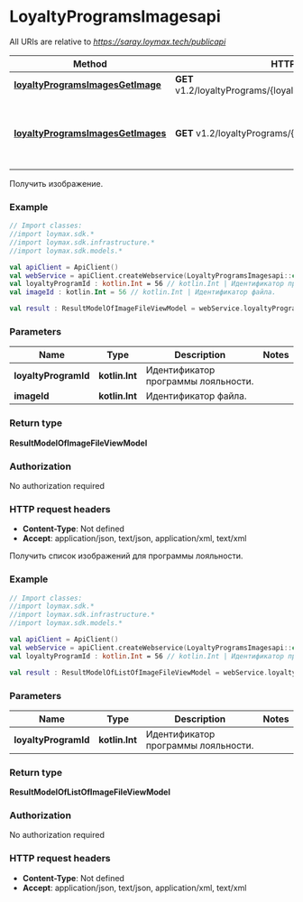 # LoyaltyProgramsImagesapi

All URIs are relative to *https://saray.loymax.tech/publicapi*

Method | HTTP request | Description
------------- | ------------- | -------------
[**loyaltyProgramsImagesGetImage**](LoyaltyProgramsImagesapi.md#loyaltyProgramsImagesGetImage) | **GET** v1.2/loyaltyPrograms/{loyaltyProgramId}/Images/{imageId} | Получить изображение.
[**loyaltyProgramsImagesGetImages**](LoyaltyProgramsImagesapi.md#loyaltyProgramsImagesGetImages) | **GET** v1.2/loyaltyPrograms/{loyaltyProgramId}/Images | Получить список изображений для программы лояльности.



Получить изображение.

### Example
```kotlin
// Import classes:
//import loymax.sdk.*
//import loymax.sdk.infrastructure.*
//import loymax.sdk.models.*

val apiClient = ApiClient()
val webService = apiClient.createWebservice(LoyaltyProgramsImagesapi::class.java)
val loyaltyProgramId : kotlin.Int = 56 // kotlin.Int | Идентификатор программы лояльности.
val imageId : kotlin.Int = 56 // kotlin.Int | Идентификатор файла.

val result : ResultModelOfImageFileViewModel = webService.loyaltyProgramsImagesGetImage(loyaltyProgramId, imageId)
```

### Parameters

Name | Type | Description  | Notes
------------- | ------------- | ------------- | -------------
 **loyaltyProgramId** | **kotlin.Int**| Идентификатор программы лояльности. |
 **imageId** | **kotlin.Int**| Идентификатор файла. |

### Return type

**ResultModelOfImageFileViewModel**

### Authorization

No authorization required

### HTTP request headers

 - **Content-Type**: Not defined
 - **Accept**: application/json, text/json, application/xml, text/xml


Получить список изображений для программы лояльности.

### Example
```kotlin
// Import classes:
//import loymax.sdk.*
//import loymax.sdk.infrastructure.*
//import loymax.sdk.models.*

val apiClient = ApiClient()
val webService = apiClient.createWebservice(LoyaltyProgramsImagesapi::class.java)
val loyaltyProgramId : kotlin.Int = 56 // kotlin.Int | Идентификатор программы лояльности.

val result : ResultModelOfListOfImageFileViewModel = webService.loyaltyProgramsImagesGetImages(loyaltyProgramId)
```

### Parameters

Name | Type | Description  | Notes
------------- | ------------- | ------------- | -------------
 **loyaltyProgramId** | **kotlin.Int**| Идентификатор программы лояльности. |

### Return type

**ResultModelOfListOfImageFileViewModel**

### Authorization

No authorization required

### HTTP request headers

 - **Content-Type**: Not defined
 - **Accept**: application/json, text/json, application/xml, text/xml

